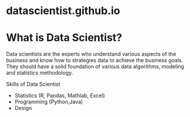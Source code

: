 datascientist.github.io
=======================

What is Data Scientist?
=======================
Data scientists are the experts who understand various aspects of the business and know how to strategies data to achieve the business goals. They should have a solid foundation of various data algorithms, modeling and statistics methodology.

Skills of Data Scientist
* Statistics (R, Pandas, Mathlab, Excel)
* Programming (Python,Java)
* Design 

